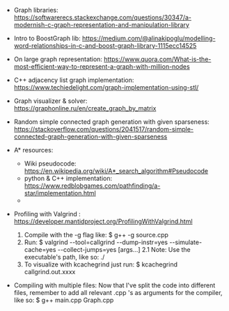 * Graph libraries:
https://softwarerecs.stackexchange.com/questions/30347/a-modernish-c-graph-representation-and-manipulation-library

* Intro to BoostGraph lib:
https://medium.com/@alinakipoglu/modelling-word-relationships-in-c-and-boost-graph-library-1115ecc14525

* On large graph representation:
https://www.quora.com/What-is-the-most-efficient-way-to-represent-a-graph-with-million-nodes

* C++ adjacency list graph implementation:
https://www.techiedelight.com/graph-implementation-using-stl/

* Graph visualizer & solver:
https://graphonline.ru/en/create_graph_by_matrix

* Random simple connected graph generation with given sparseness:
https://stackoverflow.com/questions/2041517/random-simple-connected-graph-generation-with-given-sparseness

* A* resources:
    * Wiki pseudocode: https://en.wikipedia.org/wiki/A*_search_algorithm#Pseudocode
    * python & C++ implementation: https://www.redblobgames.com/pathfinding/a-star/implementation.html
    *

* Profiling with Valgrind :
https://developer.mantidproject.org/ProfilingWithValgrind.html
    1. Compile with the -g flag like: $ g++ -g source.cpp
    2. Run: $ valgrind --tool=callgrind --dump-instr=yes --simulate-cache=yes --collect-jumps=yes <executable> [args...]
        2.1 Note: Use the executable's path, like so: ./<executable>
    3. To visualize with kcachegrind just run: $ kcachegrind callgrind.out.xxxx

* Compiling with multiple files:
    Now that I've split the code into different files, remember to add all relevant .cpp 's as arguments for the compiler, like so:
    $ g++ main.cpp Graph.cpp
